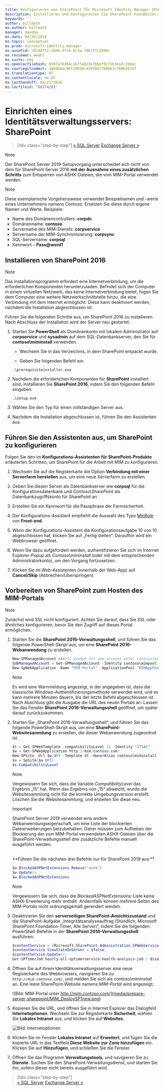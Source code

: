 ```yaml
---
title: Konfigurieren von SharePoint für Microsoft Identity Manager 2016 | Microsoft-Dokumentation
description: Installieren und konfigurieren Sie SharePoint Foundation, sodass es die MIM-Portalseite hosten kann.
keywords: ''
author: billmath
ms.author: billmath
manager: daveba
ms.date: 04/26/2018
ms.topic: conceptual
ms.prod: microsoft-identity-manager
ms.assetid: c01487f2-3de6-4fc4-8c3a-7d62f7c2496c
ms.reviewer: mwahl
ms.suite: ems
ms.openlocfilehash: 6597a7b364c1b7fa023e78bef917163ea2c19dac
ms.sourcegitcommit: a96944ac96f19018c43976617686b7c3696267d7
ms.translationtype: HT
ms.contentlocale: de-DE
ms.lasthandoff: 04/21/2020
ms.locfileid: "80374293"
---
```

# <a name="set-up-an-identity-management-server-sharepoint"></a>Einrichten eines Identitätsverwaltungsservers: SharePoint

> [!div class="step-by-step"]
> [« SQL Server](prepare-server-sql2016.md)
> [Exchange Server »](prepare-server-exchange.md)
> 

> [!NOTE]
> Der SharePoint Server 2019-Setupvorgang unterscheidet sich nicht von dem für SharePoint Server 2016 **mit der Ausnahme eines zusätzlichen Schritts** zum Entsperren von ASHX-Dateien, die vom MIM-Portal verwendet werden.

> [!NOTE]
> Diese exemplarische Vorgehensweise verwendet Beispielnamen und -werte eines Unternehmens namens Contoso. Ersetzen Sie diese durch eigene Namen und Werte. Beispiele:
> - Name des Domänencontrollers: **corpdc**
> - Domänenname: **contoso**
> - Servername des MIM-Diensts: **corpservice**
> - Servername der MIM-Synchronisierung: **corpsync**
> - SQL-Servername: **corpsql**
> - Kennwort – <strong>Pass@word1</strong>


## <a name="install-sharepoint-2016"></a>Installieren von **SharePoint 2016**

> [!NOTE]
> Das Installationsprogramm erfordert eine Internetverbindung, um die erforderlichen Komponenten herunterzuladen. Befindet sich der Computer in einem virtuellen Netzwerk, das keine Internetverbindung bietet, fügen Sie dem Computer eine weitere Netzwerkschnittstelle hinzu, die eine Verbindung mit dem Internet ermöglicht. Diese kann deaktiviert werden, nachdem die Installation abgeschlossen ist.

Führen Sie die folgenden Schritte aus, um SharePoint 2016 zu installieren. Nach Abschluss der Installation wird der Server neu gestartet.

1.  Starten Sie **PowerShell** als Domänenkonto mit lokalem Administrator auf **corpservice** und **sysadmin** auf dem SQL-Datenbankserver, den Sie für **contoso\miminstall** verwenden.

    -   Wechseln Sie in das Verzeichnis, in dem SharePoint entpackt wurde.

    -   Geben Sie folgenden Befehl ein:
    ```
    .\prerequisiteinstaller.exe
    ```

2.  Nachdem die erforderlichen Komponenten für **SharePoint** installiert sind, installieren Sie **SharePoint 2016**, indem Sie den folgenden Befehl eingeben:

    ```
    .\setup.exe
    ```

3.  Wählen Sie den Typ für einen vollständigen Server aus.

4.  Nachdem die Installation abgeschlossen ist, führen Sie den Assistenten aus.

## <a name="run-the-wizard-to-configure-sharepoint"></a>Führen Sie den Assistenten aus, um SharePoint zu konfigurieren

Folgen Sie den im **Konfigurations-Assistenten für SharePoint-Produkte** erläuterten Schritten, um SharePoint für die Arbeit mit MIM zu konfigurieren.

1. Wechseln Sie auf die Registerkarte die Option **Verbindung mit einer Serverfarm herstellen** aus, um eine neue Serverfarm zu erstellen.

2. Geben Sie diesen Server als Datenbankserver wie **corpsql** für die Konfigurationsdatenbank und *Contoso\SharePoint* als Datenbankzugriffskonto für SharePoint an.
3. Erstellen Sie ein Kennwort für die Passphrase der Farmsicherheit.

4. Der Konfigurations-Assistent empfiehlt die Auswahl des Typs [MinRole](/sharepoint/install/overview-of-minrole-server-roles-in-sharepoint-server) von **Front-end**.

5. Wenn der Konfigurations-Assistent die Konfigurationsaufgabe 10 von 10 abgeschlossen hat, klicken Sie auf „Fertig stellen“. Daraufhin wird ein Webbrowser geöffnet.

6. Wenn Sie dazu aufgefordert werden, authentifizieren Sie sich im Internet Explorer-Popup als *Contoso\miminstall* (oder mit dem entsprechenden Administratorkonto), um den Vorgang fortzusetzen.

7. Klicken Sie im Web-Assistenten (innerhalb der Web-App) auf **Cancel/Skip** (Abbrechen/Überspringen).


## <a name="prepare-sharepoint-to-host-the-mim-portal"></a>Vorbereiten von SharePoint zum Hosten des MIM-Portals

> [!NOTE]
> Zunächst wird SSL nicht konfiguriert. Achten Sie darauf, dass Sie SSL oder ähnliches konfigurieren, bevor Sie den Zugriff auf dieses Portal ermöglichen.

1. Starten Sie die **SharePoint 2016-Verwaltungsshell**, und führen Sie das folgende PowerShell-Skript aus, um eine **SharePoint 2016-Webanwendung** zu erstellen.

    ```PowerShell
    New-SPManagedAccount ##Will prompt for new account enter contoso\mimpool 
    $dbManagedAccount = Get-SPManagedAccount -Identity contoso\mimpool
    New-SpWebApplication -Name "MIM Portal" -ApplicationPool "MIMAppPool" -ApplicationPoolAccount $dbManagedAccount -AuthenticationMethod "Kerberos" -Port 80 -URL http://mim.contoso.com
    ```

    > [!NOTE]
    > Es wird eine Warnmeldung angezeigt, in der angegeben ist, dass die klassische Windows-Authentifizierungsmethode verwendet wird, und es kann mehrere Minuten dauern, bis der letzte Befehl abgeschlossen ist. Nach Abschluss gibt die Ausgabe die URL des neuen Portals an. Lassen Sie das Fenster **SharePoint 2016-Verwaltungsshell** geöffnet, um später darauf zurückzukommen.

2. Starten Sie „SharePoint 2016-Verwaltungsshell“, und führen Sie das folgende PowerShell-Skript aus, um eine **SharePoint-Websitesammlung** zu erstellen, die dieser Webanwendung zugeordnet ist.
    ```PowerShell
    $t = Get-SPWebTemplate -compatibilityLevel 15 -Identity "STS#1"
    $w = Get-SPWebApplication http://mim.contoso.com/
    New-SPSite -Url $w.Url -Template $t -OwnerAlias contoso\miminstall -CompatibilityLevel 15 -Name "MIM Portal"
    $s = SpSite($w.Url)
    $s.CompatibilityLevel
    ```
    > [!NOTE]
    > Vergewissern Sie sich, dass die Variable *CompatibilityLevel* das Ergebnis „15“ hat. Wenn das Ergebnis von „15“ abweicht, wurde die Websitesammlung nicht für die korrekte Umgebungsversion erstellt. Löschen Sie die Websitesammlung, und erstellen Sie diese neu.

    > [!IMPORTANT]
    > SharePoint Server 2019 verwendet eine andere Webanwendungseigenschaft, um eine Liste der blockierten Dateierweiterungen beizubehalten. Daher müssen zum Aufheben der Blockierung der vom MIM-Portal verwendeten ASHX-Dateien über die SharePoint-Verwaltungsshell drei zusätzliche Befehle manuell ausgeführt werden.
    <br/>
    **Führen Sie die nächsten drei Befehle nur für SharePoint 2019 aus:**

    ```PowerShell
    $w.BlockedASPNetExtensions.Remove("ashx")
    $w.Update()
    $w.BlockedASPNetExtensions
    ```
   > [!NOTE]
   > Vergewissern Sie sich, dass die *BlockedASPNetExtensions*-Liste keine ASHX-Erweiterung mehr enthält. Andernfalls können mehrere Seiten des MIM-Portals nicht ordnungsgemäß gerendert werden.


3. Deaktivieren Sie den **serverseitigen SharePoint-Ansichtszustand** und die SharePoint-Aufgabe „Integritätsanalyseauftrag (Stündlich, Microsoft SharePoint Foundation-Timer, Alle Server)“, indem Sie die folgenden PowerShell-Befehle in der **SharePoint 2016-Verwaltungsshell** ausführen:

   ```PowerShell
   $contentService = [Microsoft.SharePoint.Administration.SPWebService]::ContentService;
   $contentService.ViewStateOnServer = $false;
   $contentService.Update();
   Get-SPTimerJob hourly-all-sptimerservice-health-analysis-job | disable-SPTimerJob
   ```

4. Öffnen Sie auf Ihrem Identitätsverwaltungsserver eine neue Registerkarte des Webbrowsers, navigieren Sie zu `http://mim.contoso.com/`, und melden Sie sich als *contoso\miminstall* an.  Eine leere SharePoint-Website namens *MIM-Portal* wird angezeigt.

    ![Bild: MIM-Portal unter http://mim.contoso.com/](media/prepare-server-sharepoint/MIM_DeploySP1new.png)

5. Kopieren Sie die URL, und öffnen Sie in Internet Explorer das Dialogfeld **Internetoptionen**. Wechseln Sie zur Registerkarte **Sicherheit**, wählen Sie **Lokales Intranet** aus, und klicken Sie auf **Websites**.

    ![Bild: Internetoptionen](media/MIM-DeploySP2.png)

6. Klicken Sie im Fenster **Lokales Intranet** auf **Erweitert**, und fügen Sie die kopierte URL in das Textfeld **Diese Website zur Zone hinzufügen** ein. Klicken Sie auf **Hinzufügen**, und schließen Sie die Fenster.

7. Öffnen Sie das Programm **Verwaltungstools**, und navigieren Sie zu **Dienste**. Suchen Sie den SharePoint-Verwaltungsdienst, und starten Sie ihn, sofern dieser nicht bereits ausgeführt wird.

> [!div class="step-by-step"]  
> [« SQL Server](prepare-server-sql2016.md)
> [Exchange Server »](prepare-server-exchange.md)
